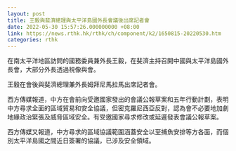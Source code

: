```yaml
---
layout: post
title: 王毅與斐濟總理與太平洋島國外長會議後出席記者會
date: 2022-05-30 15:57:26.000000000 +08:00
link: https://news.rthk.hk/rthk/ch/component/k2/1650815-20220530.htm
categories: rthk
---
```


在南太平洋地區訪問的國務委員兼外長王毅，在斐濟主持召開中國與太平洋島國外長會，大部分外長透過視像與會。

王毅在會後與斐濟總理兼外長姆拜尼馬拉馬出席記者會。

西方傳媒報道，中方在會前向受邀國家發出的會議公報草案和五年行動計劃，表明中方尋求全面的區域貿易和安全協議，但密克羅尼西亞反對，認為會不必要地加劇地緣政治緊張及威脅區域安全。有受邀國家尋求修改或延遲發表會議公報草案。

西方傳媒又報道，中方尋求的區域協議範圍涵蓋安全以至捕魚安排等方各面，而個別太平洋島國之間近日簽署的協議，已涉及安全領域。
